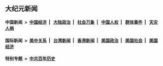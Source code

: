 ## 大纪元新闻

#### 中国新闻 &nbsp;>&nbsp; [中国经济](indexes/ncid283/README.md?04160845) &nbsp;| &nbsp; [大陆政治](indexes/ncid277/README.md?04160845) &nbsp;| &nbsp; [社会万象](indexes/ncid282/README.md?04160845) &nbsp;| &nbsp; [中国人权](indexes/ncid278/README.md?04160845) &nbsp;| &nbsp; [群体事件](indexes/ncid279/README.md?04160845) &nbsp;| &nbsp; [天灾人祸](indexes/ncid280/README.md?04160845)

#### 国际新闻 &nbsp;>&nbsp; [美中关系](indexes/nf1412576/README.md?04160845) &nbsp;| &nbsp; [台湾新闻](indexes/ncid1349361/README.md?04160845) &nbsp;| &nbsp; [香港新闻](indexes/ncid1349362/README.md?04160845) &nbsp;| &nbsp; [美国政治](indexes/ncid1078159/README.md?04160845) &nbsp;| &nbsp; [美国社会](indexes/ncid1078160/README.md?04160845) &nbsp;| &nbsp; [美国经济](indexes/ncid1078158/README.md?04160845)

#### 特别专题 &nbsp;>&nbsp; [中共百年历史](https://github.com/epoch-news/epoch-special/blob/master/README.md?04160845)  
